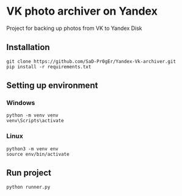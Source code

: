 # VK photo archiver on Yandex

Project for backing up photos from VK to Yandex Disk
## Installation
```
git clone https://github.com/SaD-Pr0gEr/Yandex-Vk-archiver.git
pip install -r requirements.txt
```

## Setting up environment
### Windows
```
python -m venv venv
venv\Scripts\activate
```
### Linux
```
python3 -m venv env
source env/bin/activate
```
## Run project
```python runner.py```
